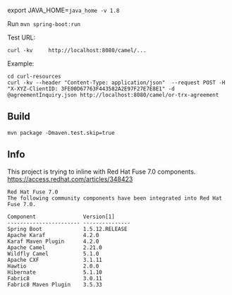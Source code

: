 export JAVA_HOME=`java_home -v 1.8`

Run `mvn spring-boot:run`

Test URL:
```
curl -kv     http://localhost:8080/camel/...
```

Example:
```
cd curl-resources
curl -kv --header "Content-Type: application/json"  --request POST -H "X-XYZ-ClientID: 3FE00D67763F443582A2E97F27E7E8E1" -d @agreementInquiry.json http://localhost:8080/camel/or-trx-agreement

```

## Build

```
mvn package -Dmaven.test.skip=true
```

## Info

This project is trying to inline with Red Hat Fuse 7.0 components.
https://access.redhat.com/articles/348423
```
Red Hat Fuse 7.0
The following community components have been integrated into Red Hat Fuse 7.0.

Component               Version[1]
----------------------- ---------------
Spring Boot	            1.5.12.RELEASE
Apache Karaf	        4.2.0
Karaf Maven Plugin	    4.2.0
Apache Camel	        2.21.0
Wildfly Camel	        5.1.0
Apache CXF	            3.1.11
Hawtio	                2.0.0
Hibernate	            5.1.10
Fabric8	                3.0.11
Fabric8 Maven Plugin	3.5.33
```